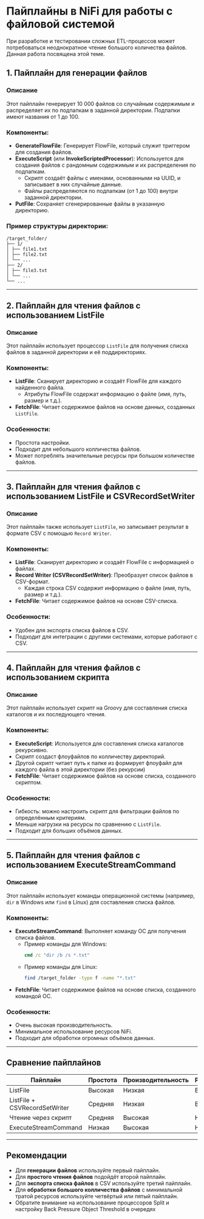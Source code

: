 # Пайплайны в NiFi для работы с файловой системой

При разработке и тестировании сложных ETL-процессов может потребоваться неоднократное чтение большого количества файлов. Данная работа посвящена этой теме.

## 1. Пайплайн для генерации файлов

### Описание
Этот пайплайн генерирует 10 000 файлов со случайным содержимым и распределяет их по подпапкам в заданной директории. Подпапки имеют названия от 1 до 100.

### Компоненты:
- **GenerateFlowFile**: Генерирует FlowFile, который служит триггером для создания файлов.
- **ExecuteScript** (или **InvokeScriptedProcessor**): Используется для создания файлов с рандомным содержимым и их распределения по подпапкам.
  - Скрипт создаёт файлы с именами, основанными на UUID, и записывает в них случайные данные.
  - Файлы распределяются по подпапкам (от 1 до 100) внутри заданной директории.
- **PutFile**: Сохраняет сгенерированные файлы в указанную директорию.

### Пример структуры директории:

```
/target_folder/
├── 1/
│ ├── file1.txt
│ ├── file2.txt
│ └── ...
├── 2/
│ ├── file3.txt
│ └── ...
└── ...
```


---

## 2. Пайплайн для чтения файлов с использованием ListFile

### Описание
Этот пайплайн использует процессор `ListFile` для получения списка файлов в заданной директории и её поддиректориях.

### Компоненты:
- **ListFile**: Сканирует директорию и создаёт FlowFile для каждого найденного файла.
  - Атрибуты FlowFile содержат информацию о файле (имя, путь, размер и т.д.).
- **FetchFile**: Читает содержимое файлов на основе данных, созданных `ListFile`.

### Особенности:
- Простота настройки.
- Подходит для небольшого колличества файлов.
- Может потреблять значительные ресурсы при большом количестве файлов.

---

## 3. Пайплайн для чтения файлов с использованием ListFile и CSVRecordSetWriter

### Описание
Этот пайплайн также использует `ListFile`, но записывает результат в формате CSV с помощью `Record Writer`.

### Компоненты:
- **ListFile**: Сканирует директорию и создаёт FlowFile с информацией о файлах.
- **Record Writer (CSVRecordSetWriter)**: Преобразует список файлов в CSV-формат.
  - Каждая строка CSV содержит информацию о файле (имя, путь, размер и т.д.).
- **FetchFile**: Читает содержимое файлов на основе CSV-списка.

### Особенности:
- Удобен для экспорта списка файлов в CSV.
- Подходит для интеграции с другими системами, которые работают с CSV.

---

## 4. Пайплайн для чтения файлов с использованием скрипта

### Описание
Этот пайплайн использует скрипт на Groovy для составления списка каталогов и их последующего чтения.

### Компоненты:
- **ExecuteScript**: Используется для составления списка каталогов рекурсивно.
- Скрипт создаст флоуфайлов по колличеству директорий.
- Другой скрипт читает путь к папке из формирует флоуфайл для каждого файла в этой директории (без рекурсии)
- **FetchFile**: Читает содержимое файлов на основе списка, созданного скриптом.

### Особенности:
- Гибкость: можно настроить скрипт для фильтрации файлов по определённым критериям.
- Меньше нагрузки на ресурсы по сравнению с `ListFile`.
- Подходит для больших объёмов данных.

---

## 5. Пайплайн для чтения файлов с использованием ExecuteStreamCommand

### Описание
Этот пайплайн использует команды операционной системы (например, `dir` в Windows или `find` в Linux) для составления списка файлов.

### Компоненты:
- **ExecuteStreamCommand**: Выполняет команду ОС для получения списка файлов.
  - Пример команды для Windows:
    ```cmd
    cmd /c "dir /b /s *.txt"
    ```
  - Пример команды для Linux:
    ```bash
    find /target_folder -type f -name "*.txt"
    ```
- **FetchFile**: Читает содержимое файлов на основе списка, созданного командой ОС.

### Особенности:
- Очень высокая производительность.
- Минимальное использование ресурсов NiFi.
- Подходит для обработки огромных объёмов данных.

---

## Сравнение пайплайнов

| Пайплайн                     | Простота | Производительность | Ресурсы | Гибкость |
|------------------------------|----------|--------------------|---------|----------|
| ListFile                     | Высокая  | Низкая             | Высокие | Низкая   |
| ListFile + CSVRecordSetWriter | Средняя  | Низкая            | Высокие | Средняя  |
| Чтение через скрипт          | Средняя  | Высокая            | Низкие  | Высокая  |
| ExecuteStreamCommand         | Низкая  | Высокая      | Низкие  | Высокая   |

---

## Рекомендации
- Для **генерации файлов** используйте первый пайплайн.
- Для **простого чтения файлов** подойдёт второй пайплайн.
- Для **экспорта списка файлов** в CSV используйте третий пайплайн.
- Для **обработки большого колличества файлов** с минимальной тратой ресурсов используйте четвёртый или пятый пайплайн.
- Обратите внимание на использование процессоров Split и настройку Back Pressure Object Threshold в очередях
